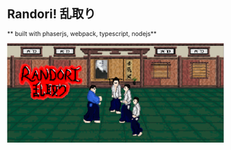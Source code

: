 # Randori! 乱取り

** built with phaserjs, webpack, typescript, nodejs**


![image info](./randori.png)   
